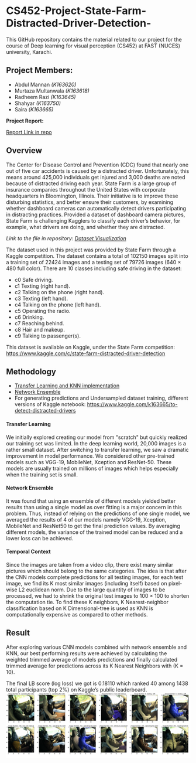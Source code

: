 # CS452-Project-State-Farm-Distracted-Driver-Detection-
This GitHub repository contains the material related to our project  for the course of Deep learning for visual perception (CS452) at FAST (NUCES) university, Karachi.

## Project Members:

- Abdul Mannan *(K163620)* 
- Murtaza Multanwala *(K163618)*
- Radheem Razi *(K163645)*
- Shahyar *(K163750)*
- Saira *(K163665)*

**Project Report:**

[Report Link in repo ](DLP_project_StateFarm_Distracted_Driver_Detection.pdf)

## Overview
The Center for Disease Control and Prevention
(CDC) found that nearly one out of five car
accidents is caused by a distracted driver.
Unfortunately, this means around 425,000 individuals get injured and 3,000 deaths are noted
because of distracted driving each year. State Farm is a large group of insurance companies throughout the United States with corporate headquarters in Bloomington, Illinois.
Their initiative is to improve these disturbing
statistics, and better ensure their customers, by
examining whether dashboard cameras can automatically detect drivers participating in distracting practices. Provided a dataset of dashboard camera pictures, State Farm is challenging Kagglers to classify each driver’s behavior, for example, what drivers are doing, and
whether they are distracted.

*Link to the file in repository: [Dataset Visualization](Dataset%20Visualization.ipynb)*

The dataset used in this project was provided
by State Farm through a Kaggle competition. The dataset contains a total of 102150 images
split into a training set of 22424 images and
a testing set of 79726 images (640 × 480 full
color).
There are 10 classes including safe driving in the dataset:

* c0 Safe driving.
* c1 Texting (right hand).
* c2 Talking on the phone (right hand).
* c3 Texting (left hand).
* c4 Talking on the phone (left hand).
* c5 Operating the radio.
* c6 Drinking.
* c7 Reaching behind.
* c8 Hair and makeup.
* c9 Talking to passenger(s).

This dataset is available on Kaggle, under the State Farm competition: https://www.kaggle.com/c/state-farm-distracted-driver-detection


## Methodology
* [Transfer Learning and KNN implementation](Transfer%20Learning%20Models%20and%20KNN.ipynb)
* [Network Ensemble](Ensemble%20on%20Test%20set.ipynb)
* For generating predictions and Undersampled dataset training, different versions of Kaggle notebook: https://www.kaggle.com/k163665/to-detect-distracted-drivers


#### Transfer Learning
We initially explored creating our model from "scratch" but quickly realized our training set was limited. In the deep learning world, 20,000 images is a rather small dataset. After switching to transfer learning, we saw a dramatic improvement in model performance. We considered other pre-trained models such as VGG-19, MobileNet, Xception and ResNet-50. These models are usually trained on millions of images which helps especially when the training set is small. 
#### Network Ensemble
It was found that using an ensemble of different models yielded better results than using a
single model as over fitting is a major concern
in this problem. Thus, instead of relying on the
predictions of one single model, we averaged
the results of 4 of our models namely VGG-19,
Xception, MobileNet and ResNet50 to get the
final prediction values. By averaging different
models, the variance of the trained model can be
reduced and a lower loss can be achieved.
#### Temporal Context
Since the images are taken from a video clip,
there exist many similar pictures which should
belong to the same categories. The idea is that after the CNN models complete predictions for all testing images, for each
test image, we find its K most similar images
(including itself) based on pixel-wise L2 euclidean norm. Due to the large quantity of
images to be processed, we had to shrink the
original test images to 100 × 100 to shorten the
computation tie. To find these K neighbors,
K Nearest-neighbor classification based on K
Dimensional-tree is used as KNN is computationally expensive as compared to other methods.

## Result

After exploring various CNN models combined
with network ensemble and KNN, our best performing results were achieved by calculating
the weighted trimmed average of models predictions and finally calculated trimmed average
for predictions across its K Nearest Neighbors
with (K = 10).

The final LB score (log loss) we
got is 0.18110 which ranked 40 among 1438
total participants (top 2%) on Kaggle’s public
leaderboard.
![Final predictions on test set](pred%20on%20test.PNG)
